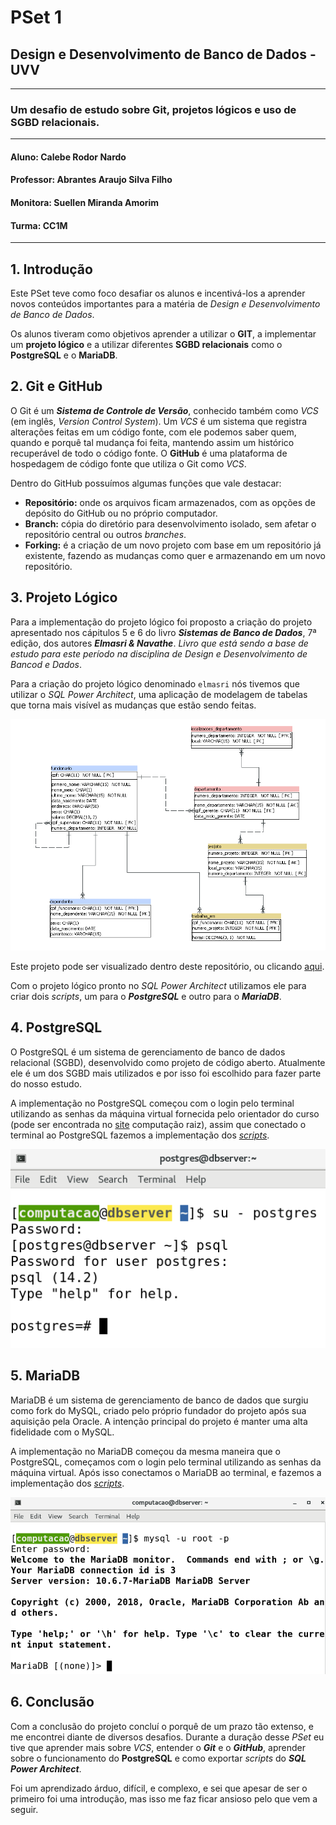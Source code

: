 # PSet 1
## Design e Desenvolvimento de Banco de Dados - UVV
---
### Um desafio de estudo sobre Git, projetos lógicos e uso de SGBD relacionais.
---
#### **Aluno: Calebe Rodor Nardo**
#### **Professor: Abrantes Araujo Silva Filho**
#### **Monitora: Suellen Miranda Amorim**
#### **Turma: CC1M**
---
## 1. Introdução
Este PSet teve como foco desafiar os alunos e incentivá-los a aprender novos conteúdos importantes para a matéria de _Design e Desenvolvimento de Banco de Dados_.

Os alunos tiveram como objetivos aprender a utilizar o **GIT**, a implementar um **projeto lógico** e a utilizar diferentes **SGBD relacionais** como o **PostgreSQL** e o **MariaDB**.

## 2. Git e GitHub
O Git é um **_Sistema de Controle de Versão_**, conhecido também como _VCS_ (em inglês, _Version Control System_). Um _VCS_ é um sistema que registra alterações feitas em um código fonte, com ele podemos saber quem, quando e porquê tal mudança foi feita, mantendo assim um histórico recuperável de todo o código fonte.
O **GitHub** é uma plataforma de hospedagem de código fonte que utiliza o Git como _VCS_.

Dentro do GitHub possuímos algumas funções que vale destacar:

- **Repositório:** onde os arquivos ficam armazenados, com as opções de depósito do GitHub ou no próprio computador.
- **Branch:** cópia do diretório para desenvolvimento isolado, sem afetar o repositório central ou outros _branches_.
- **Forking:** é a criação de um novo projeto com base em um repositório já existente, fazendo as mudanças como quer e armazenando em um novo repositório.

## 3. Projeto Lógico
Para a implementação do projeto lógico foi proposto a criação do projeto apresentado nos cápitulos 5 e 6 do livro **_Sistemas de Banco de Dados_**, 7ª edição, dos autores **_Elmasri & Navathe_**. _Livro que está sendo a base de estudo para este período na disciplina de Design e Desenvolvimento de Bancod e Dados_.

Para a criação do projeto lógico denominado `elmasri` nós tivemos que utilizar o _SQL Power Architect_, uma aplicação de modelagem de tabelas que torna mais visível as mudanças que estão sendo feitas.

![projeto-elmasri](https://raw.githubusercontent.com/caleber9/uvv_bd_1_cc1m/main/PSet1/images/elmasriproject.png)

Este projeto pode ser visualizado dentro deste repositório, ou clicando [aqui](https://github.com/caleber9/uvv_bd_1_cc1m/blob/main/PSet1/elmasri.architect).

Com o projeto lógico pronto no _SQL Power Architect_ utilizamos ele para criar dois _scripts_, um para o **_PostgreSQL_** e outro para o **_MariaDB_**.

## 4. PostgreSQL

O PostgreSQL é um sistema de gerenciamento de banco de dados relacional (SGBD), desenvolvido como projeto de código aberto. Atualmente ele é um dos SGBD mais utilizados e por isso foi escolhido para fazer parte do nosso estudo.

A implementação no PostgreSQL começou com o login pelo terminal utilizando as senhas da máquina virtual fornecida pelo orientador do curso (pode ser encontrada no [site](https://www.computacaoraiz.com.br/) computação raiz), assim que conectado o terminal ao PostgreSQL fazemos a implementação dos [_scripts_](https://github.com/caleber9/uvv_bd_1_cc1m/blob/main/PSet1/scriptpostgresql.txt).

![postgres-login](https://raw.githubusercontent.com/caleber9/uvv_bd_1_cc1m/main/PSet1/images/postgres.png)

## 5. MariaDB

MariaDB é um sistema de gerenciamento de banco de dados que surgiu como fork do MySQL, criado pelo próprio fundador do projeto após sua aquisição pela Oracle. A intenção principal do projeto é manter uma alta fidelidade com o MySQL.

A implementação no MariaDB começou da mesma maneira que o PostgreSQL, começamos com o login pelo terminal utilizando as senhas da máquina virtual. Após isso conectamos o MariaDB ao terminal, e fazemos a implementação dos [_scripts_](https://github.com/caleber9/uvv_bd_1_cc1m/blob/main/PSet1/scriptmariadb.txt).

![mariadb-login](https://raw.githubusercontent.com/caleber9/uvv_bd_1_cc1m/main/PSet1/images/mariadb.png)

## 6. Conclusão

Com a conclusão do projeto concluí o porquê de um prazo tão extenso, e me encontrei diante de diversos desafios. Durante a duração desse _PSet_ eu tive que aprender mais sobre _VCS_, entender o **_Git_** e o **_GitHub_**, aprender sobre o funcionamento do **PostgreSQL** e como exportar _scripts_ do **_SQL Power Architect_**.

Foi um aprendizado árduo, difícil, e complexo, e sei que apesar de ser o primeiro foi uma introdução, mas isso me faz ficar ansioso pelo que vem a seguir.
